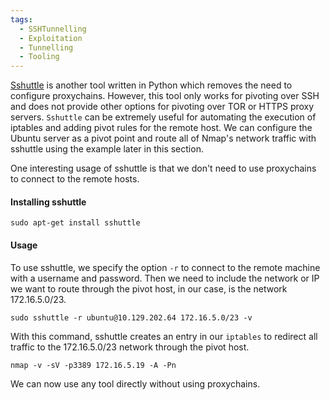 ```yaml
---
tags:
  - SSHTunnelling
  - Exploitation
  - Tunnelling
  - Tooling
---
```

[Sshuttle](https://github.com/sshuttle/sshuttle) is another tool written in Python which removes the need to configure proxychains. However, this tool only works for pivoting over SSH and does not provide other options for pivoting over TOR or HTTPS proxy servers. `Sshuttle` can be extremely useful for automating the execution of iptables and adding pivot rules for the remote host. We can configure the Ubuntu server as a pivot point and route all of Nmap's network traffic with sshuttle using the example later in this section.

One interesting usage of sshuttle is that we don't need to use proxychains to connect to the remote hosts.

#### Installing sshuttle

```shell-session
sudo apt-get install sshuttle
```


#### Usage 

To use sshuttle, we specify the option `-r` to connect to the remote machine with a username and password. Then we need to include the network or IP we want to route through the pivot host, in our case, is the network 172.16.5.0/23.

```shell-session
sudo sshuttle -r ubuntu@10.129.202.64 172.16.5.0/23 -v
```

With this command, sshuttle creates an entry in our `iptables` to redirect all traffic to the 172.16.5.0/23 network through the pivot host.

```shell-session
nmap -v -sV -p3389 172.16.5.19 -A -Pn
```

We can now use any tool directly without using proxychains.





















